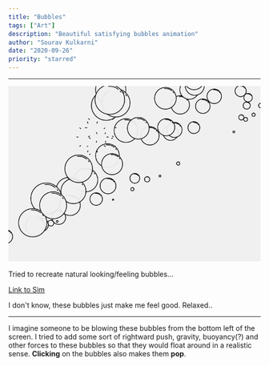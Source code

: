 ```yaml
---
title: "Bubbles"
tags: ["Art"]
description: "Beautiful satisfying bubbles animation"
author: "Sourav Kulkarni"
date: "2020-09-26"
priority: "starred"
---
```


---

![Pop](./burst.png)

Tried to recreate natural looking/feeling bubbles...

<a href="https://souruly.github.io/P5-Playground/Bubbles/" target="_blank">Link to Sim</a>

I don't know, these bubbles just make me feel good. Relaxed..

---
I imagine someone to be blowing these bubbles from the bottom left of the screen. I tried to add some sort of rightward push,  gravity, buoyancy(?) and other forces to these bubbles so that they would float around in a realistic sense. **Clicking** on the bubbles also makes them **pop**. 


